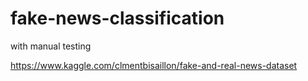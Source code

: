 # fake-news-classification
with manual testing

https://www.kaggle.com/clmentbisaillon/fake-and-real-news-dataset
